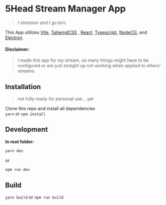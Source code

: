 # 5Head Stream Manager App

> _I streamer and I go brrr._

This App utilizes [Vite](https://github.com/vitejs/vite), [TailwindCSS](https://tailwindcss.com/)
, [React](https://reactjs.org/), [Typescript](https://www.typescriptlang.org/), [NodeCG](https://nodecg.dev), and [Electron](https://electronjs.org/).

#### Disclaimer:

> I made this app for my stream, so many things might have to be configured or are just straight up not working when applied to others' streams.

## Installation

> not fully ready for personal use... yet

Clone this repo and install all dependencies  
`yarn` or `npm install`

## Development

**In root folder:**

```bash
yarn dev
```

or

```bash
npm run dev
```

## Build

`yarn build` or `npm run build`
